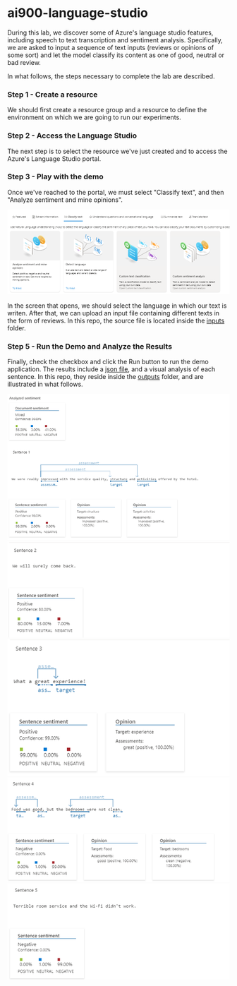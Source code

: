 # ai900-language-studio


During this lab, we discover some of Azure's language studio features, including speech to text transcription and sentiment analysis.
Specifically, we are asked to input a sequence of text inputs (reviews or opinions of some sort) and let the model classify its content as one of good, neutral or bad review.

In what follows, the steps necessary to complete the lab are described.

### Step 1 - Create a resource

We should first create a resource group and a resource to define the environment on which we are going to run our experiments.


### Step 2 - Access the Language Studio

The next step is to select the resource we've just created and to access the Azure's Language Studio portal.


### Step 3 - Play with the demo

Once we've reached to the portal, we must select "Classify text", and then "Analyze sentiment and mine opinions".

<img src="Welcome to Language Studio.png" alt="Welcome to Language Studio">

In the screen that opens, we should select the language in which our text is writen. After that, we can upload an input file containing different texts in the form of reviews.
In this repo, the source file is located inside the [inputs](inputs) folder.

### Step 5 - Run the Demo and Analyze the Results

Finally, check the checkbox and click the Run button to run the demo application.
The results include a [json file](outputs/results.json), and a visual analysis of each sentence.
In this repo, they reside inside the [outputs](outputs) folder, and are illustrated in what follows.

<img src="outputs/sentence_01.png" alt="Result Sentence 01">
<img src="outputs/sentence_02.png" alt="Result Sentence 02">
<img src="outputs/sentence_03.png" alt="Result Sentence 03">
<img src="outputs/sentence_04.png" alt="Result Sentence 04">
<img src="outputs/sentence_05.png" alt="Result Sentence 05">
